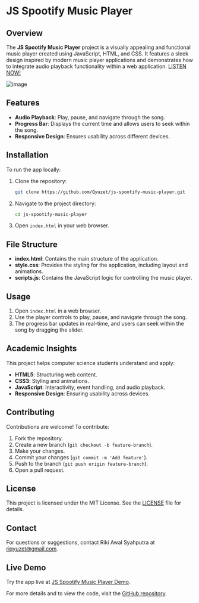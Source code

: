 # JS Spootify Music Player

## Overview

The **JS Spootify Music Player** project is a visually appealing and functional music player created using JavaScript, HTML, and CSS. It features a sleek design inspired by modern music player applications and demonstrates how to integrate audio playback functionality within a web application.
[LISTEN NOW!](https://qyuzet.github.io/js-spootify-music-player/)

![image](https://github.com/Qyuzet/js-spootify-music-player/assets/93258081/7461c807-bf68-4afc-b17f-6b03a5414206)

## Features

- **Audio Playback**: Play, pause, and navigate through the song.
- **Progress Bar**: Displays the current time and allows users to seek within the song.
- **Responsive Design**: Ensures usability across different devices.

## Installation

To run the app locally:

1. Clone the repository:
    ```bash
    git clone https://github.com/Qyuzet/js-spootify-music-player.git
    ```
2. Navigate to the project directory:
    ```bash
    cd js-spootify-music-player
    ```
3. Open `index.html` in your web browser.

## File Structure

- **index.html**: Contains the main structure of the application.
- **style.css**: Provides the styling for the application, including layout and animations.
- **scripts.js**: Contains the JavaScript logic for controlling the music player.

## Usage

1. Open `index.html` in a web browser.
2. Use the player controls to play, pause, and navigate through the song.
3. The progress bar updates in real-time, and users can seek within the song by dragging the slider.

## Academic Insights

This project helps computer science students understand and apply:

- **HTML5**: Structuring web content.
- **CSS3**: Styling and animations.
- **JavaScript**: Interactivity, event handling, and audio playback.
- **Responsive Design**: Ensuring usability across devices.

## Contributing

Contributions are welcome! To contribute:

1. Fork the repository.
2. Create a new branch (`git checkout -b feature-branch`).
3. Make your changes.
4. Commit your changes (`git commit -m 'Add feature'`).
5. Push to the branch (`git push origin feature-branch`).
6. Open a pull request.

## License

This project is licensed under the MIT License. See the [LICENSE](https://github.com/Qyuzet/js-spootify-music-player/blob/main/LICENSE) file for details.

## Contact

For questions or suggestions, contact Riki Awal Syahputra at [riqyuzet@gmail.com](mailto:riqyuzet@gmail.com).

## Live Demo

Try the app live at [JS Spootify Music Player Demo](https://qyuzet.github.io/js-spootify-music-player/).

For more details and to view the code, visit the [GitHub repository](https://github.com/Qyuzet/js-spootify-music-player).
